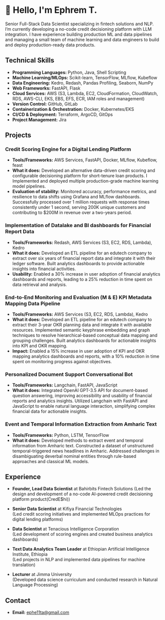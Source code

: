 # 👋 Hello, I'm Ephrem T.

<!-- Senior data scientist with a strong background in credit scoring, machine learning, and natural language processing (NLP), aiming to leverage advanced analytics to drive business insights, optimize decision-making processes, and foster innovation in dynamic environments. -->

Senior Full-Stack Data Scientist specializing in fintech solutions and NLP.  I’m currently developing a no-code credit decisioning platform with LLM integration. I have experience building production ML and data pipelines and managing a
small team of machine learning and data engineers to build and deploy production-ready data products.

## Technical Skills

- **Programming Languages:** Python, Java, Shell Scripting
- **Machine Learning/MLOps:** Scikit-learn, TensorFlow, MLflow, Kubeflow
- **Data Engineering:** Kedro, Redash, Pandas Profiling, Seaborn, NumPy
- **Web Frameworks:** FastAPI, Flask
- **Cloud Services:** AWS (S3, Lambda, EC2, CloudFormation, CloudWatch, RDS, AWS-CLI, EKS, EBS, EFS, ECR, IAM roles and management)
- **Version Control:** GitHub, GitLab
- **Containerization & Orchestration:** Docker, Kubernetes/EKS
- **CI/CD & Deployment:** Terraform, ArgoCD, GitOps
- **Project Management:** Jira

## Projects

### Credit Scoring Engine for a Digital Lending Platform

- **Tools/Frameworks:** AWS Services, FastAPI, Docker, MLflow, Kubeflow, feast
- **What it does:** Developed an alternative data-driven credit scoring and configurable decisioning platform for short-tenure loan products. I Implemented and deployed multiple production-grade machine learning model pipelines.
- **Evaluation of stability:** Monitored accuracy, performance metrics, and resilience to data shifts using Grafana and MLflow dashboards. Successfully processed over 1 million requests with response times consistently under 1 second, serving 200K unique customers and contributing to $200M in revenue over a two-years period.

### Implementation of Datalake and BI dashboards for Financial Report Data

- **Tools/Frameworks:** Redash, AWS Services (S3, EC2, RDS, Lambda), Kedro
- **What it does:** Developed an ETL pipeline for an edutech company to extract over six years of financial report data and integrate it with their ledger software. Built analytics dashboards to provide actionable insights into financial activities.
- **Usability:** Enabled a 30% increase in user adoption of financial analytics dashboards and reports, leading to a 25% reduction in time spent on data retrieval and analysis.

### End-to-End Monitoring and Evaluation (M & E) KPI Metadata Mapping Data Pipeline

- **Tools/Frameworks:** AWS Services (S3, EC2, RDS, Lambda), Kedro
- **What it does:** Developed an ETL pipeline for an edutech company to extract their 3-year OKR planning data and integrate it with available resources. Implemented semantic keyphrase embedding and graph techniques to resolve hierarchical-based conceptual data mapping and grouping challenges. Built analytics dashboards for actionable insights into KPI and OKR mapping.
- **Impact:** Enabled a 15% increase in user adoption of KPI and OKR mapping analytics dashboards and reports, with a 10% reduction in time spent on monitoring progress against objectives.

### Personalized Document Support Conversational Bot

- **Tools/Frameworks:** Langchain, FastAPI, JavaScript
- **What it does:** Integrated OpenAI GPT-3.5 API for document-based question answering, improving accessibility and usability of financial reports and analytics insights. Utilized Langchain with FastAPI and JavaScript to enable natural language interaction, simplifying complex financial data for actionable insights.

### Event and Temporal Information Extraction from Amharic Text

- **Tools/Frameworks:** Python, LSTM, TensorFlow
- **What it does:** Developed methods to extract event and temporal information from Amharic text. Constructed a dataset of unstructured temporal-triggered news headlines in Amharic. Addressed challenges in disambiguating deverbal nominal entities through rule-based approaches and classical ML models.

## Experience

- **Founder, Lead Data Scientist** at Bahirbits Fintech Solutions
  (Led the design and development of a no-code AI-powered credit decisioning platform product(CredE$hi))

- **Senior Data Scientist** at Kifiya Financial Technologies  
  (Led credit scoring initiatives and implemented MLOps practices for digital lending platforms)

- **Data Scientist** at Tenacious Intelligence Corporation  
  (Led development of scoring engines and created business analytics dashboards)

- **Text Data Analytics Team Leader** at Ethiopian Artificial Intelligence Institute, Ethiopia  
  (Led projects in NLP and implemented data pipelines for machine translation)

- **Lecturer** at Jimma University  
  (Developed data science curriculum and conducted research in Natural Language Processing)

## Contact
- **Email:** ephe11ta@gmail.com


